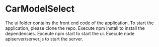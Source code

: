 # CarModelSelect
The ui folder contains the front end code of the application.
To start the application, please clone the repo.
Execute npm install to install the dependencies.
Exceute npm start to start the ui.
Execute node apiserver/server.js to start the server. 
